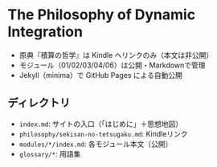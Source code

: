 # The Philosophy of Dynamic Integration

- 原典『積算の哲学』は Kindle へリンクのみ（本文は非公開）
- モジュール（01/02/03/04/06）は公開・Markdownで管理
- Jekyll（minima）で GitHub Pages による自動公開

## ディレクトリ
- `index.md`: サイトの入口（「はじめに」＋思想地図）
- `philosophy/sekisan-no-tetsugaku.md`: Kindleリンク
- `modules/*/index.md`: 各モジュール本文（公開）
- `glossary/*`: 用語集